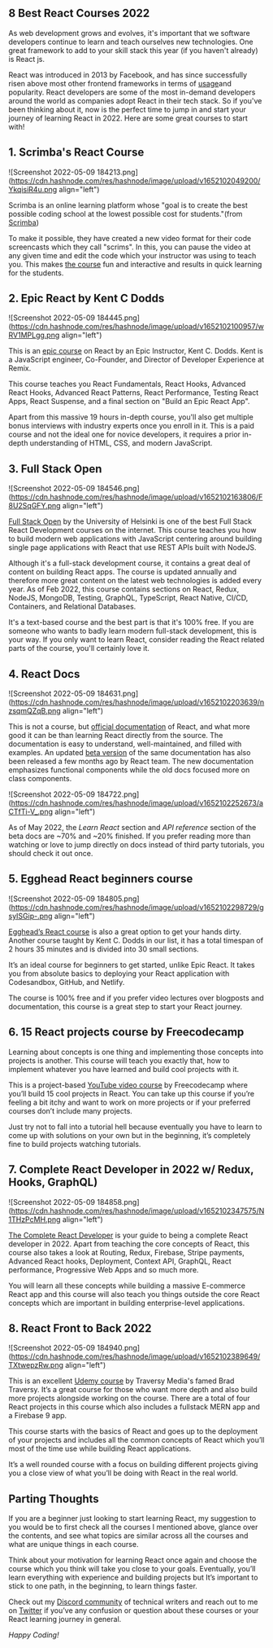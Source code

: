 ## 8 Best React Courses 2022

As web development grows and evolves, it's important that we software developers continue to learn and teach ourselves new technologies. One great framework to add to your skill stack this year (if you haven't already) is React js. 

React was introduced in 2013 by Facebook, and has since successfully risen above most other frontend frameworks in terms of [usage](https://www.statista.com/statistics/1124699/worldwide-developer-survey-most-used-frameworks-web/)and popularity. React developers are some of the most in-demand developers around the world as companies adopt React in their tech stack. So if you've been thinking about it, now is the perfect time to jump in and start your journey of learning React in 2022. Here are some great courses to start with!

## 1. Scrimba's React Course

![Screenshot 2022-05-09 184213.png](https://cdn.hashnode.com/res/hashnode/image/upload/v1652102049200/YkqisiR4u.png align="left")

Scrimba is an online learning platform whose "goal is to create the best possible coding school at the lowest possible cost for students."(from [Scrimba](https://scrimba.com/about))

To make it possible, they have created a new video format for their code screencasts which they call "scrims". In this, you can pause the video at any given time and edit the code which your instructor was using to teach you. This makes [the course](https://scrimba.com/learn/learnreact) fun and interactive and results in quick learning for the students. 

## 2. Epic React by Kent C Dodds

![Screenshot 2022-05-09 184445.png](https://cdn.hashnode.com/res/hashnode/image/upload/v1652102100957/wRV1MPLgg.png align="left")

This is an [epic course](https://epicreact.dev/) on React by an Epic Instructor, Kent C. Dodds. Kent is a JavaScript engineer, Co-Founder, and Director of Developer Experience at Remix.

This course teaches you React Fundamentals, React Hooks, Advanced React Hooks, Advanced React Patterns, React Performance, Testing React Apps, React Suspense, and a final section on "Build an Epic React App". 

Apart from this massive 19 hours in-depth course, you'll also get multiple bonus interviews with industry experts once you enroll in it. This is a paid course and not the ideal one for novice developers, it requires a prior in-depth understanding of HTML, CSS, and modern JavaScript.

## 3. Full Stack Open

![Screenshot 2022-05-09 184546.png](https://cdn.hashnode.com/res/hashnode/image/upload/v1652102163806/F8U2SqGFY.png align="left")

[Full Stack Open](https://fullstackopen.com/en/) by the University of Helsinki is one of the best Full Stack React Development courses on the internet. This course teaches you how to build modern web applications with JavaScript centering around building single page applications with React that use REST APIs built with NodeJS.

Although it's a full-stack development course, it contains a great deal of content on building React apps. The course is updated annually and therefore more great content on the latest web technologies is added every year. As of Feb 2022, this course contains sections on React, Redux, NodeJS, MongoDB, Testing, GraphQL, TypeScript, React Native, CI/CD, Containers, and Relational Databases. 

It's a text-based course and the best part is that it's 100% free. If you are someone who wants to badly learn modern full-stack development, this is your way. If you only want to learn React, consider reading the React related parts of the course, you'll certainly love it.

## 4. React Docs

![Screenshot 2022-05-09 184631.png](https://cdn.hashnode.com/res/hashnode/image/upload/v1652102203639/nzsqmQZqB.png align="left")

This is not a course, but [official documentation](https://reactjs.org/) of React, and what more good it can be than learning React directly from the source. The documentation is easy to understand, well-maintained, and filled with examples. An updated [beta version](https://beta.reactjs.org/) of the same documentation has also been released a few months ago by React team. The new documentation emphasizes functional components while the old docs focused more on class components. 

![Screenshot 2022-05-09 184722.png](https://cdn.hashnode.com/res/hashnode/image/upload/v1652102252673/aCTfTi-V_.png align="left")

As of May 2022, the *Learn React* section and *API reference* section of the beta docs are ~70% and ~20% finished. If you prefer reading more than watching or love to jump directly on docs instead of third party tutorials, you should check it out once. 

## 5. Egghead React beginners course

![Screenshot 2022-05-09 184805.png](https://cdn.hashnode.com/res/hashnode/image/upload/v1652102298729/gsyISGip-.png align="left")

[Egghead’s React course](https://egghead.io/courses/the-beginner-s-guide-to-react) is also a great option to get your hands dirty. Another course taught by Kent C. Dodds in our list, it has a total timespan of 2 hours 35 minutes and is divided into 30 small sections.

It’s an ideal course for beginners to get started, unlike Epic React. It takes you from absolute basics to deploying your React application with Codesandbox, GitHub, and Netlify.

The course is 100% free and if you prefer video lectures over blogposts and documentation, this course is a great step to start your React journey.

## 6. 15 React projects course by Freecodecamp
Learning about concepts is one thing and implementing those concepts into projects is another. This course will teach you exactly that, how to implement whatever you have learned and build cool projects with it.

This is a project-based [YouTube video course](https://www.youtube.com/watch?v=a_7Z7C_JCyo) by Freecodecamp where you’ll build 15 cool projects in React. You can take up this course if you’re feeling a bit itchy and want to work on more projects or if your preferred courses don’t include many projects.

Just try not to fall into a tutorial hell because eventually you have to learn to come up with solutions on your own but in the beginning, it’s completely fine to build projects watching tutorials.

## 7. Complete React Developer in 2022 w/ Redux, Hooks, GraphQL)

![Screenshot 2022-05-09 184858.png](https://cdn.hashnode.com/res/hashnode/image/upload/v1652102347575/N1THzPcMH.png align="left")

[The Complete React Developer](https://www.udemy.com/course/complete-react-developer-zero-to-mastery/) is your guide to being a complete React developer in 2022. Apart from teaching the core concepts of React, this course also takes a look at Routing, Redux, Firebase, Stripe payments, Advanced React hooks, Deployment, Context API, GraphQL, React performance, Progressive Web Apps and so much more.

You will learn all these concepts while building a massive E-commerce React app and this course will also teach you things outside the core React concepts which are important in building enterprise-level applications.

## 8. React Front to Back 2022

![Screenshot 2022-05-09 184940.png](https://cdn.hashnode.com/res/hashnode/image/upload/v1652102389649/TXtwepzRw.png align="left")

This is an excellent [Udemy course](https://www.udemy.com/course/react-front-to-back-2022/) by Traversy Media's famed Brad Traversy. It’s a great course for those who want more depth and also build more projects alongside working on the course. There are a total of four React projects in this course which also includes a fullstack MERN app and a Firebase 9 app.

This course starts with the basics of React and goes up to the deployment of your projects and includes all the common concepts of React which you’ll most of the time use while building React applications.

It’s a well rounded course with a focus on building different projects giving you a close view of what you’ll be doing with React in the real world.

## Parting Thoughts
If you are a beginner just looking to start learning React, my suggestion to you would be to first check all the courses I mentioned above, glance over the contents, and see what topics are similar across all the courses and what are unique things in each course. 

Think about your motivation for learning React once again and choose the course which you think will take you close to your goals. Eventually, you’ll learn everything with experience and building projects but It’s important to stick to one path, in the beginning, to learn things faster.

Check out my [Discord community](https://discord.gg/suZVQTZMS2) of technical writers and reach out to me on [Twitter](https://twitter.com/ashutoshmishrae) if you’ve any confusion or question about these courses or your React learning journey in general.

*Happy Coding!*